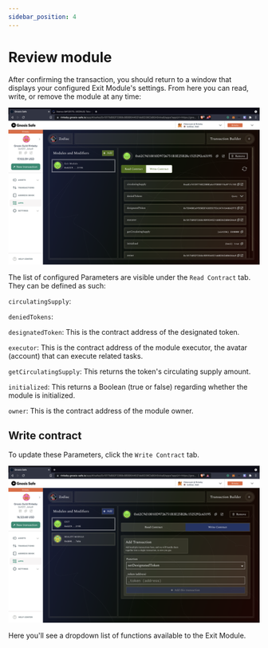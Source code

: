 ```yaml
---
sidebar_position: 4
---
```


# Review module

After confirming the transaction, you should return to a window that displays your configured Exit Module's settings. From here you can read, write, or remove the module at any time:

![Configured Exit Module](/img/tutorial/exit_6.png)

The list of configured Parameters are visible under the `Read Contract` tab. They can be defined as such:

`circulatingSupply`:

`deniedTokens`: 

`designatedToken`: This is the contract address of the designated token.


`executor`: This is the contract address of the module executor, the avatar (account) that can execute related tasks.


`getCirculatingSupply`: This returns the token's circulating supply amount.


`initialized`: This returns a Boolean (true or false) regarding whether the module is initialized.


`owner`: This is the contract address of the module owner.

## Write contract

To update these Parameters, click the `Write Contract` tab.

![Configured Reality Module](/img/tutorial/exit_7.png)

Here you'll see a dropdown list of functions available to the Exit Module. 


